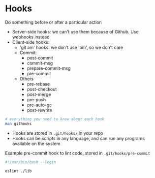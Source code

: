 # Hooks

Do something before or after a particular action

* Server-side hooks: we can't use them because of Github. Use webhooks instead
* Client-side hooks:
  * 'git am' hooks: we don't use 'am', so we don't care
  * Commit:
    * post-commit
    * commit-msg
    * prepare-commit-msg
    * pre-commit
  * Others
    * pre-rebase
    * post-checkout
    * post-merge
    * pre-push
    * pre-auto-gc
    * post-rewrite

```bash
# everything you need to know about each hook
man githooks
```

* Hooks are stored in `.git/hooks/` in your repo
* Hooks can be scripts in any language, and can run any programs available on the system

Example pre-commit hook to lint code, stored in `.git/hooks/pre-commit`

```bash
#!/usr/bin/bash --login

eslint ./lib
```

